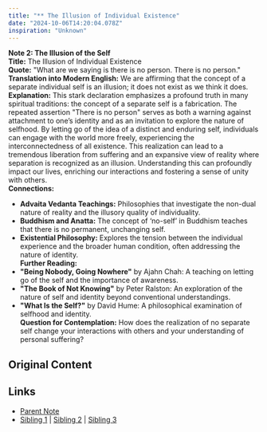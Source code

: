 ```yaml
---
title: "** The Illusion of Individual Existence"
date: "2024-10-06T14:20:04.078Z"
inspiration: "Unknown"
---
```


  
**Note 2: The Illusion of the Self**  
**Title:** The Illusion of Individual Existence  
**Quote:** "What are we saying is there is no person. There is no person."  
**Translation into Modern English:** We are affirming that the concept of a separate individual self is an illusion; it does not exist as we think it does.  
**Explanation:** This stark declaration emphasizes a profound truth in many spiritual traditions: the concept of a separate self is a fabrication. The repeated assertion "There is no person" serves as both a warning against attachment to one’s identity and as an invitation to explore the nature of selfhood. By letting go of the idea of a distinct and enduring self, individuals can engage with the world more freely, experiencing the interconnectedness of all existence. This realization can lead to a tremendous liberation from suffering and an expansive view of reality where separation is recognized as an illusion. Understanding this can profoundly impact our lives, enriching our interactions and fostering a sense of unity with others.  
**Connections:**  
- **Advaita Vedanta Teachings:** Philosophies that investigate the non-dual nature of reality and the illusory quality of individuality.  
- **Buddhism and Anatta:** The concept of ‘no-self’ in Buddhism teaches that there is no permanent, unchanging self.  
- **Existential Philosophy:** Explores the tension between the individual experience and the broader human condition, often addressing the nature of identity.  
**Further Reading:**  
- **"Being Nobody, Going Nowhere"** by Ajahn Chah: A teaching on letting go of the self and the importance of awareness.  
- **"The Book of Not Knowing"** by Peter Ralston: An exploration of the nature of self and identity beyond conventional understandings.  
- **"What Is the Self?"** by David Hume: A philosophical examination of selfhood and identity.  
**Question for Contemplation:** How does the realization of no separate self change your interactions with others and your understanding of personal suffering?  


## Original Content



## Links

- [Parent Note](/parent-note.md)
- [Sibling 1](/zettel1.md) | [Sibling 2](/zettel2.md) | [Sibling 3](/zettel3.md)
